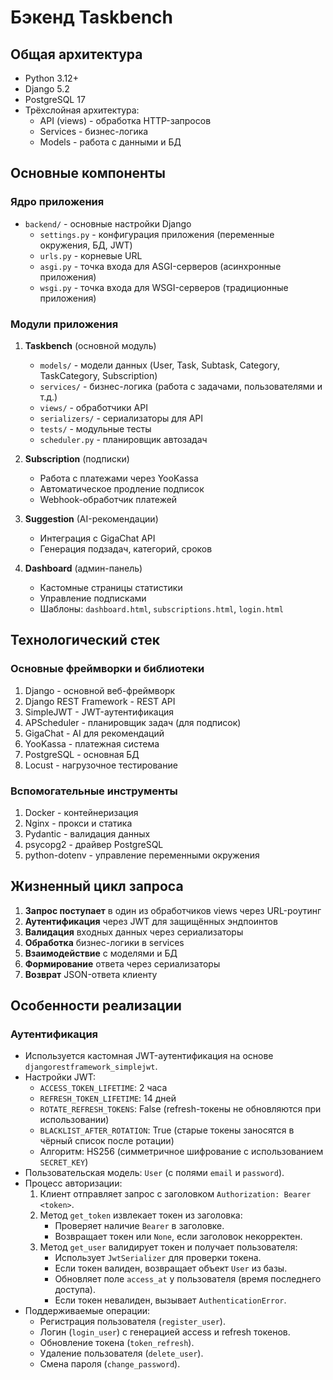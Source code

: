# Бэкенд Taskbench

## Общая архитектура
- Python 3.12+
- Django 5.2
- PostgreSQL 17
- Трёхслойная архитектура:
  - API (views) - обработка HTTP-запросов
  - Services - бизнес-логика
  - Models - работа с данными и БД

## Основные компоненты

### Ядро приложения
- `backend/` - основные настройки Django
  - `settings.py` - конфигурация приложения (переменные окружения, БД, JWT)
  - `urls.py` - корневые URL
  - `asgi.py` - точка входа для ASGI-серверов (асинхронные приложения)
  - `wsgi.py` - точка входа для WSGI-серверов (традиционные приложения)

### Модули приложения
1. **Taskbench** (основной модуль)
   - `models/` - модели данных (User, Task, Subtask, Category, TaskCategory, Subscription)
   - `services/` - бизнес-логика (работа с задачами, пользователями и т.д.)
   - `views/` - обработчики API
   - `serializers/` - сериализаторы для API
   - `tests/` - модульные тесты
   - `scheduler.py` - планировщик автозадач

2. **Subscription** (подписки)
   - Работа с платежами через YooKassa
   - Автоматическое продление подписок
   - Webhook-обработчик платежей

3. **Suggestion** (AI-рекомендации)
   - Интеграция с GigaChat API
   - Генерация подзадач, категорий, сроков

4. **Dashboard** (админ-панель)
   - Кастомные страницы статистики
   - Управление подписками
   - Шаблоны: `dashboard.html`, `subscriptions.html`, `login.html`

## Технологический стек

### Основные фреймворки и библиотеки
1. Django - основной веб-фреймворк
2. Django REST Framework - REST API
3. SimpleJWT - JWT-аутентификация
4. APScheduler - планировщик задач (для подписок)
5. GigaChat - AI для рекомендаций
6. YooKassa - платежная система
7. PostgreSQL - основная БД
8. Locust - нагрузочное тестирование

### Вспомогательные инструменты
1. Docker - контейнеризация
2. Nginx - прокси и статика
3. Pydantic - валидация данных
4. psycopg2 - драйвер PostgreSQL
5. python-dotenv - управление переменными окружения

## Жизненный цикл запроса

1. **Запрос поступает** в один из обработчиков views через URL-роутинг
2. **Аутентификация** через JWT для защищённых эндпоинтов
3. **Валидация** входных данных через сериализаторы
4. **Обработка** бизнес-логики в services
5. **Взаимодействие** с моделями и БД
6. **Формирование** ответа через сериализаторы
7. **Возврат** JSON-ответа клиенту

## Особенности реализации

### Аутентификация
- Используется кастомная JWT-аутентификация на основе `djangorestframework_simplejwt`.
- Настройки JWT:
  - `ACCESS_TOKEN_LIFETIME`: 2 часа
  - `REFRESH_TOKEN_LIFETIME`: 14 дней
  - `ROTATE_REFRESH_TOKENS`: False (refresh-токены не обновляются при использовании)
  - `BLACKLIST_AFTER_ROTATION`: True (старые токены заносятся в чёрный список после ротации)
  - Алгоритм: HS256 (симметричное шифрование с использованием `SECRET_KEY`)
- Пользовательская модель: `User` (с полями `email` и `password`).
- Процесс авторизации:
  1. Клиент отправляет запрос с заголовком `Authorization: Bearer <token>`.
  2. Метод `get_token` извлекает токен из заголовка:
     - Проверяет наличие `Bearer` в заголовке.
     - Возвращает токен или `None`, если заголовок некорректен.
  3. Метод `get_user` валидирует токен и получает пользователя:
     - Использует `JwtSerializer` для проверки токена.
     - Если токен валиден, возвращает объект `User` из базы.
     - Обновляет поле `access_at` у пользователя (время последнего доступа).
     - Если токен невалиден, вызывает `AuthenticationError`.
- Поддерживаемые операции:
  - Регистрация пользователя (`register_user`).
  - Логин (`login_user`) с генерацией access и refresh токенов.
  - Обновление токена (`token_refresh`).
  - Удаление пользователя (`delete_user`).
  - Смена пароля (`change_password`).